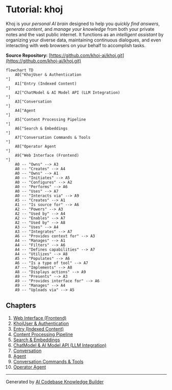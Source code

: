 # Tutorial: khoj

Khoj is your *personal AI brain* designed to help you *quickly find answers*, *generate content*, and *manage your knowledge* from both your private notes and the vast public internet. It functions as an *intelligent assistant* by organizing your diverse data, maintaining continuous dialogues, and even interacting with web browsers on your behalf to accomplish tasks.


**Source Repository:** [https://github.com/khoj-ai/khoj.git](https://github.com/khoj-ai/khoj.git)

```mermaid
flowchart TD
    A0["KhojUser & Authentication
"]
    A1["Entry (Indexed Content)
"]
    A2["ChatModel & AI Model API (LLM Integration)
"]
    A3["Conversation
"]
    A4["Agent
"]
    A5["Content Processing Pipeline
"]
    A6["Search & Embeddings
"]
    A7["Conversation Commands & Tools
"]
    A8["Operator Agent
"]
    A9["Web Interface (Frontend)
"]
    A0 -- "Owns" --> A3
    A0 -- "Creates" --> A4
    A0 -- "Owns" --> A1
    A0 -- "Initiates" --> A5
    A0 -- "Configures" --> A2
    A0 -- "Performs" --> A6
    A0 -- "Uses" --> A7
    A0 -- "Interacts via" --> A9
    A5 -- "Creates" --> A1
    A1 -- "Is source for" --> A6
    A2 -- "Powers" --> A3
    A2 -- "Used by" --> A4
    A2 -- "Enables" --> A7
    A2 -- "Used by" --> A8
    A3 -- "Uses" --> A4
    A3 -- "Integrates" --> A7
    A6 -- "Provides context for" --> A3
    A4 -- "Manages" --> A1
    A4 -- "Filters" --> A6
    A4 -- "Defines capabilities" --> A7
    A4 -- "Utilizes" --> A8
    A5 -- "Populates" --> A6
    A6 -- "Is a type of tool" --> A7
    A7 -- "Implements" --> A8
    A8 -- "Displays actions" --> A9
    A9 -- "Presents" --> A3
    A9 -- "Provides interface for" --> A6
    A9 -- "Manages" --> A4
    A9 -- "Uploads via" --> A5
```

## Chapters

1. [Web Interface (Frontend)
](01_web_interface__frontend__.md)
2. [KhojUser & Authentication
](02_khojuser___authentication_.md)
3. [Entry (Indexed Content)
](03_entry__indexed_content__.md)
4. [Content Processing Pipeline
](04_content_processing_pipeline_.md)
5. [Search & Embeddings
](05_search___embeddings_.md)
6. [ChatModel & AI Model API (LLM Integration)
](06_chatmodel___ai_model_api__llm_integration__.md)
7. [Conversation
](07_conversation_.md)
8. [Agent
](08_agent_.md)
9. [Conversation Commands & Tools
](09_conversation_commands___tools_.md)
10. [Operator Agent
](10_operator_agent_.md)


---

Generated by [AI Codebase Knowledge Builder](https://github.com/The-Pocket/Tutorial-Codebase-Knowledge)